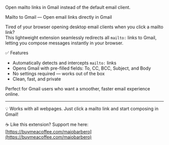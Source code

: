 Open mailto links in Gmail instead of the default email client.

Mailto to Gmail — Open email links directly in Gmail

Tired of your browser opening desktop email clients when you click a mailto link?  
This lightweight extension seamlessly redirects all `mailto:` links to Gmail, letting you compose messages instantly in your browser.

✅ Features
- Automatically detects and intercepts `mailto:` links
- Opens Gmail with pre-filled fields: To, CC, BCC, Subject, and Body
- No settings required — works out of the box
- Clean, fast, and private

Perfect for Gmail users who want a smoother, faster email experience online.

---

💡 Works with all webpages. Just click a mailto link and start composing in Gmail!

☕ Like this extension? Support me here: [https://buymeacoffee.com/maiobarbero](https://buymeacoffee.com/maiobarbero)
